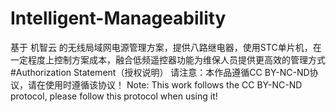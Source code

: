 # Intelligent-Manageability
基于 机智云 的无线局域网电源管理方案，提供八路继电器，使用STC单片机，在一定程度上控制方案成本，融合低频遥控器功能为维保人员提供更高效的管理方式
#Authorization Statement（授权说明）
请注意：本作品遵循CC BY-NC-ND协议，请在使用时遵循该协议！
Note: This work follows the CC BY-NC-ND protocol, please follow this protocol when using it!
